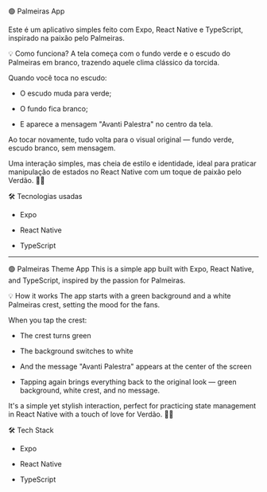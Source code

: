 🟢 Palmeiras App

Este é um aplicativo simples feito com Expo, React Native e TypeScript, inspirado na paixão pelo Palmeiras.

💡 Como funciona?
A tela começa com o fundo verde e o escudo do Palmeiras em branco, trazendo aquele clima clássico da torcida.

Quando você toca no escudo:

  - O escudo muda para verde;

  - O fundo fica branco;

  - E aparece a mensagem "Avanti Palestra" no centro da tela.

Ao tocar novamente, tudo volta para o visual original — fundo verde, escudo branco, sem mensagem.

Uma interação simples, mas cheia de estilo e identidade, ideal para praticar manipulação de estados no React Native com um toque de paixão pelo Verdão. 💚🐷

🛠️ Tecnologias usadas
  - Expo

  - React Native

  - TypeScript


--------------------------------------------------------------------------------------------------------------------------------------------------------------------


🟢 Palmeiras Theme App
This is a simple app built with Expo, React Native, and TypeScript, inspired by the passion for Palmeiras.

💡 How it works
The app starts with a green background and a white Palmeiras crest, setting the mood for the fans.

When you tap the crest:

  - The crest turns green

  - The background switches to white

  - And the message "Avanti Palestra" appears at the center of the screen

  - Tapping again brings everything back to the original look — green background, white crest, and no message.

It's a simple yet stylish interaction, perfect for practicing state management in React Native with a touch of love for Verdão. 💚🐷

🛠️ Tech Stack
  - Expo

  - React Native

  - TypeScript
